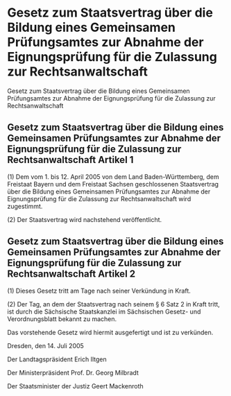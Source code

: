 # Gesetz zum Staatsvertrag über die Bildung eines Gemeinsamen Prüfungsamtes zur Abnahme der Eignungsprüfung für die Zulassung zur Rechtsanwaltschaft

Gesetz zum Staatsvertrag über die Bildung eines Gemeinsamen Prüfungsamtes zur Abnahme der Eignungsprüfung für die Zulassung zur Rechtsanwaltschaft

## Gesetz zum Staatsvertrag über die Bildung eines Gemeinsamen Prüfungsamtes zur Abnahme der Eignungsprüfung für die Zulassung zur Rechtsanwaltschaft Artikel 1

(1) Dem vom 1. bis 12. April 2005 von dem Land Baden-Württemberg, dem Freistaat Bayern und dem Freistaat Sachsen geschlossenen 
        Staatsvertrag über die Bildung eines Gemeinsamen Prüfungsamtes zur Abnahme der Eignungsprüfung für die Zulassung zur Rechtsanwaltschaft wird zugestimmt.

(2) Der Staatsvertrag wird nachstehend veröffentlicht.


## Gesetz zum Staatsvertrag über die Bildung eines Gemeinsamen Prüfungsamtes zur Abnahme der Eignungsprüfung für die Zulassung zur Rechtsanwaltschaft Artikel 2

(1) Dieses Gesetz tritt am Tage nach seiner Verkündung in Kraft.

(2) Der Tag, an dem der Staatsvertrag nach seinem § 6 Satz 2 in Kraft tritt, ist durch die Sächsische Staatskanzlei im Sächsischen Gesetz- und Verordnungsblatt bekannt zu machen.

Das vorstehende Gesetz wird hiermit ausgefertigt und ist zu verkünden.

Dresden, den 14. Juli 2005

Der Landtagspräsident 
         Erich Iltgen

Der Ministerpräsident 
         Prof. Dr. Georg Milbradt

Der Staatsminister der Justiz 
         Geert Mackenroth

